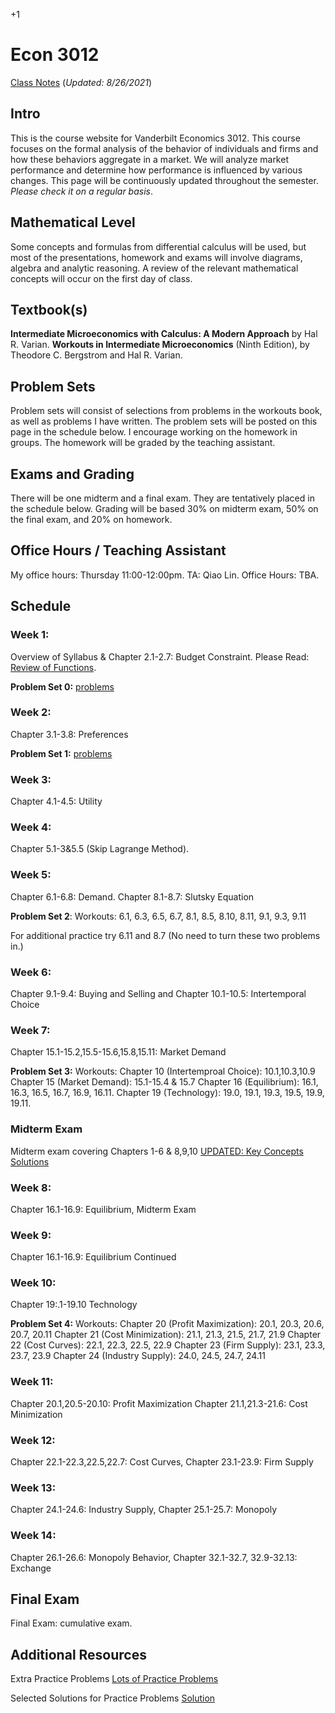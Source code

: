 +1

# Econ 3012

[Class Notes](../files/3010/3012notes.pdf) (*Updated: 8/26/2021*)

## Intro

This is the course website for Vanderbilt Economics 3012. This course focuses on the formal analysis of the behavior of individuals and firms and how these behaviors aggregate in a market. We will analyze market performance and determine how performance is influenced by various changes. This page will be continuously updated throughout the semester. *Please check it on a regular basis*.

## Mathematical Level

Some concepts and formulas from differential calculus will be used, but most of the presentations, homework and exams will involve diagrams, algebra and analytic reasoning. A review of the relevant mathematical concepts will occur on the first day of class.

## Textbook(s)

**Intermediate Microeconomics with Calculus: A Modern Approach** by Hal R. Varian. **Workouts in Intermediate Microeconomics** (Ninth Edition), by Theodore C. Bergstrom and Hal R. Varian.

## Problem Sets

Problem sets will consist of selections from problems in the workouts book, as well as problems I have written. The problem sets will be posted on this page in the schedule below. I encourage working on the homework in groups. The homework will be graded by the teaching assistant.

## Exams and Grading

There will be one midterm and a final exam. They are tentatively placed in the schedule below. Grading will be based 30% on midterm exam, 50% on the final exam, and 20% on homework.

## Office Hours / Teaching Assistant

My office hours: Thursday 11:00-12:00pm. TA: Qiao Lin. Office Hours: TBA.

## Schedule

### Week 1:

Overview of Syllabus & Chapter 2.1-2.7: Budget Constraint. Please Read: [Review of Functions](../files/3010/MathReviewFunctions.pdf).

**Problem Set 0:** [problems](../files/3010/MathProblems.pdf)

### Week 2:

Chapter 3.1-3.8: Preferences

**Problem Set 1:** [problems](../files/3010/Problem_Set_1.pdf)

### Week 3:

Chapter 4.1-4.5: Utility

### Week 4:

Chapter 5.1-3&5.5 (Skip Lagrange Method).

### Week 5:

Chapter 6.1-6.8: Demand. Chapter 8.1-8.7: Slutsky Equation

**Problem Set 2**: Workouts: 6.1, 6.3, 6.5, 6.7, 8.1, 8.5, 8.10, 8.11, 9.1, 9.3, 9.11

For additional practice try 6.11 and 8.7 (No need to turn these two problems in.)

### Week 6:

Chapter 9.1-9.4: Buying and Selling and Chapter 10.1-10.5: Intertemporal Choice

### Week 7:

Chapter 15.1-15.2,15.5-15.6,15.8,15.11: Market Demand

**Problem Set 3:** Workouts: Chapter 10 (Intertemproal Choice): 10.1,10.3,10.9 Chapter 15 (Market Demand): 15.1-15.4 & 15.7 Chapter 16 (Equilibrium): 16.1, 16.3, 16.5, 16.7, 16.9, 16.11. Chapter 19 (Technology): 19.0, 19.1, 19.3, 19.5, 19.9, 19.11.

### Midterm Exam

Midterm exam covering Chapters 1-6 & 8,9,10 [UPDATED: Key Concepts](/Drafts/3010/keyconceptsexam1.txt.preview.html) [Solutions](../files/3010/3012MidtermSolutions.pdf)

### Week 8:

Chapter 16.1-16.9: Equilibrium, Midterm Exam

### Week 9:

Chapter 16.1-16.9: Equilibrium Continued

### Week 10:

Chapter 19:.1-19.10 Technology

**Problem Set 4:** Workouts: Chapter 20 (Profit Maximization): 20.1, 20.3, 20.6, 20.7, 20.11 Chapter 21 (Cost Minimization): 21.1, 21.3, 21.5, 21.7, 21.9 Chapter 22 (Cost Curves): 22.1, 22.3, 22.5, 22.9 Chapter 23 (Firm Supply): 23.1, 23.3, 23.7, 23.9 Chapter 24 (Industry Supply): 24.0, 24.5, 24.7, 24.11

### Week 11:

Chapter 20.1,20.5-20.10: Profit Maximization Chapter 21.1,21.3-21.6: Cost Minimization

### Week 12:

Chapter 22.1-22.3,22.5,22.7: Cost Curves, Chapter 23.1-23.9: Firm Supply

### Week 13:

Chapter 24.1-24.6: Industry Supply, Chapter 25.1-25.7: Monopoly

### Week 14:

Chapter 26.1-26.6: Monopoly Behavior, Chapter 32.1-32.7, 32.9-32.13: Exchange

## Final Exam

Final Exam: cumulative exam.

## Additional Resources

Extra Practice Problems [Lots of Practice Problems](../files/3010/PracticeProblems.pdf)

Selected Solutions for Practice Problems [Solution](files/3010/ProblemPage7.pdf)
